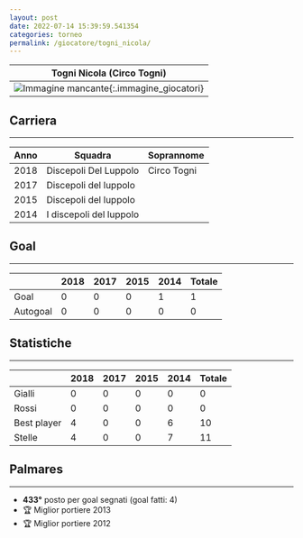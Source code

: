 ```yaml
---
layout: post
date: 2022-07-14 15:39:59.541354
categories: torneo
permalink: /giocatore/togni_nicola/
---
```

<link rel='stylesheets' href='./../assets/giocatori.css'>

| Togni Nicola (Circo Togni) |
|:-----:|
| ![Immagine mancante]('./../../assets/giocatori/togni_nicola.png){:.immagine_giocatori} |


## Carriera
----

|Anno|Squadra|Soprannome|
|:---:|---|---|
|2018|Discepoli Del Luppolo|Circo Togni|
|2017|Discepoli del luppolo||
|2015|Discepoli del luppolo||
|2014|I discepoli del luppolo||


## Goal
----

| |2018|2017|2015|2014| Totale |
|---|---|---|---|---|---|
|Goal|0|0|0|1|1|
|Autogoal|0|0|0|0|0|


## Statistiche
----

| |2018|2017|2015|2014| Totale |
|---|---|---|---|---|---|
|Gialli|0|0|0|0|0|
|Rossi|0|0|0|0|0|
|Best player|4|0|0|6|10|
|Stelle|4|0|0|7|11|


## Palmares
----

- **433°** posto per goal segnati (goal fatti: 4)
- 🏆 Miglior portiere 2013
- 🏆 Miglior portiere 2012
